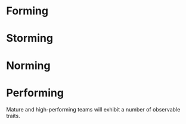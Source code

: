 # Forming
# Storming
# Norming
# Performing
Mature and high-performing teams will exhibit a number of observable traits.
